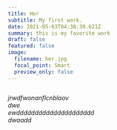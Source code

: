 ```yaml
---
title: Her
subtitle: My first work.
date: 2021-05-03T04:38:39.621Z
summary: this is my favorite work
draft: false
featured: false
image:
  filename: her.jpg
  focal_point: Smart
  preview_only: false
---
```

![]()

*jrwdfwonanflcnblaov*\
*dwe*\
*ewddddddddddddddddddddd*\
*dwaadd*